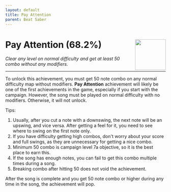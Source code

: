 ```yaml
---
layout: default
title: Pay Attention
parent: Beat Saber
---
```


# Pay Attention (68.2%) <img style="float: right;" src="https://cdn.cloudflare.steamstatic.com/steamcommunity/public/images/apps/620980/7412a3bf9be32f8ad14949382586349b16dc77f2.jpg" width="96" height="96">

_Clear any level on normal difficulty and get at least 50 combo without any modifiers._

***

To unlock this achievement, you must get 50 note combo on any normal difficulty map without modifiers. **Pay Attention** achievement will likely be one of the first achievements in the game, especially if you start with the campaign. However, the song must be played on normal difficulty with no modifiers. Otherwise, it will not unlock.

Tips:
1. Usually, after you cut a note with a downswing, the next note will be an upswing, and vice versa. After getting a feel for it, you need to see where to swing on the first note only.
2. If you have difficulty getting high combos, don't worry about your score and full swings, as they are unnecessary for getting a nice combo.
3. Minimum 50 combo is campaign level 7a objective, so it is the best place to earn this.
4. If the song has enough notes, you can fail to get this combo multiple times during a song.
5. Breaking combo after hitting 50 does not void the achievement.

After the song is complete and you get 50 note combo or higher during any time in the song, the achievement will pop.